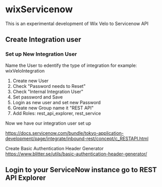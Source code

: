 # wixServicenow
This is an experimental development of Wix Velo to Servicenow API

## Create Integration user

### Set up New Integration User

Name the User to edentify the type of integration 
for example: wixVeloIntegration

1. Create new User
2. Check "Password needs to Reset"
3. Check "Internal Integration User"
4. Set password and Save
5. Login as new user and set new Password
6. Greate new Group name it "REST API"
7. Add Roles: rest_api_explorer, rest_service

Now we have our integration user set up

https://docs.servicenow.com/bundle/tokyo-application-development/page/integrate/inbound-rest/concept/c_RESTAPI.html


Create Basic Authentication Header Generator
https://www.blitter.se/utils/basic-authentication-header-generator/

## Login to your ServiceNow instance go to REST API Explorer

